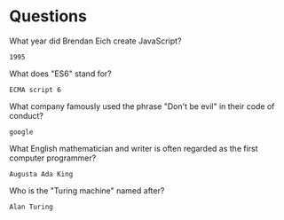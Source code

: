 # Questions

What year did Brendan Eich create JavaScript?

```
1995
```

What does "ES6" stand for?

```
ECMA script 6
```

What company famously used the phrase "Don't be evil" in their code of conduct?

```
google
```

What English mathematician and writer is often regarded as the first computer programmer?

```
Augusta Ada King
```

Who is the "Turing machine" named after?

```
Alan Turing
```
